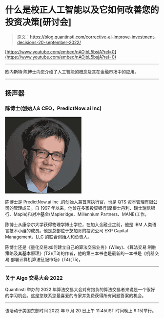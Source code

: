 # 什么是校正人工智能以及它如何改善您的投资决策[研讨会]

> 原文：<https://blog.quantinsti.com/corrective-ai-improve-investment-decisions-20-september-2022/>

[https://www.youtube.com/embed/nAOjbL5bsjA?rel=0](https://www.youtube.com/embed/nAOjbL5bsjA?rel=0)

* * *

欧内斯特·陈博士向您介绍了人工智能的概念及其在金融市场中的应用。

* * *

## 扬声器

### ****陈博士(创始人& CEO，PredictNow.ai Inc)****

![Dr. Ernest Chan pic](img/5fb3713f300d441a677f478d7ad5c516.png)

陈博士是 PredictNow.ai Inc .的创始人兼首席执行官，也是 QTS 资本管理有限公司的管理成员。自 1997 年以来，他曾在多家投资银行(摩根士丹利、瑞士瑞信银行、Maple)和对冲基金(Mapleridge、Millennium Partners、MANE)工作。

陈博士从康奈尔大学获得物理学博士学位，在加入金融业之前，他是 IBM 人类语言技术小组的成员。他是总部位于芝加哥的投资公司 EXP Capital Management，LLC 的联合创始人和负责人。

陈博士还是《量化交易:如何建立自己的算法交易业务》(Wiley)、《算法交易:制胜策略及其基本原理》(T2)(T3)的作者，他的第三本书也是最新的一本书是《机器交易:部署计算机算法征服市场》(T4)(T5)。

* * *

### 关于 Algo 交易大会 2022

QuantInsti 举办的 2022 年算法交易大会对有抱负的算法交易者来说是一个很好的学习机会。这是您联系您最喜爱的专家并免费获得所有问题答案的机会。

* * *

该活动于美国东部时间 2022 年 9 月 20 日上午 11:45(IST 时间晚上 9:15)举行。